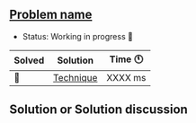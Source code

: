 ## [Problem name](#TODO)

- Status: Working in progress :construction: 

Solved | Solution | Time :clock11: | 
--- | --- | --- | 
:construction:  | [Technique](#TODO) | XXXX ms | 

## Solution or Solution discussion